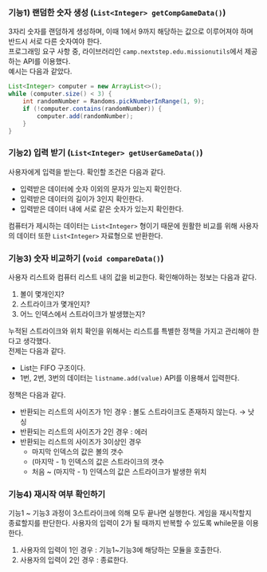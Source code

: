 ### 기능1) 랜덤한 숫자 생성 (`List<Integer> getCompGameData()`)
3자리 숫자를 랜덤하게 생성하며, 이때 1에서 9까지 해당하는 값으로 이루어져야 하며 반드시 서로 다른 숫자여야 한다.<br>
프로그래밍 요구 사항 중, 라이브러리인 `camp.nextstep.edu.missionutils`에서 제공하는 API를 이용했다. 
<br>예시는 다음과 같았다.
```java
List<Integer> computer = new ArrayList<>();
while (computer.size() < 3) {
    int randomNumber = Randoms.pickNumberInRange(1, 9);
    if (!computer.contains(randomNumber)) {
        computer.add(randomNumber);
    }
}
```

### 기능2) 입력 받기 (`List<Integer> getUserGameData()`)
사용자에게 입력을 받는다. 확인할 조건은 다음과 같다.
* 입력받은 데이터에 숫자 이외의 문자가 있는지 확인한다.
* 입력받은 데이터의 길이가 3인지 확인한다.
* 입력받은 데이터 내에 서로 같은 숫자가 있는지 확인한다.

컴퓨터가 제시하는 데이터는 `List<Integer>` 형이기 때문에 원활한 비교를 위해 사용자의 데이터 또한 `List<Integer>` 자료형으로 반환한다.

### 기능3) 숫자 비교하기 (`void compareData()`)
사용자 리스트와 컴퓨터 리스트 내의 값을 비교한다. 확인해야하는 정보는 다음과 같다.
1. 볼이 몇개인지?
2. 스트라이크가 몇개인지?
3. 어느 인덱스에서 스트라이크가 발생했는지?

누적된 스트라이크와 위치 확인을 위해서는 리스트를 특별한 정책을 가지고 관리해야 한다고 생각했다.<br>
전제는 다음과 같다.
- List는 FIFO 구조이다.
- 1번, 2번, 3번의 데이터는 `listname.add(value)` API를 이용해서 입력한다.

정책은 다음과 같다.
- 반환되는 리스트의 사이즈가 1인 경우 : 볼도 스트라이크도 존재하지 않는다. → 낫싱
- 반환되는 리스트의 사이즈가 2인 경우 : 에러
- 반환되는 리스트의 사이즈가 3이상인 경우
   - 마지막 인덱스의 값은 볼의 갯수
   - (마지막 - 1) 인덱스의 값은 스트라이크의 갯수
   - 처음 ~ (마지막 - 1) 인덱스의 값은 스트라이크가 발생한 위치

### 기능4) 재시작 여부 확인하기
기능1 ~ 기능3 과정이 3스트라이크에 의해 모두 끝나면 실행한다.
게임을 재시작할지 종료할지를 판단한다. 사용자의 입력이 2가 될 때까지 반복할 수 있도록 while문을 이용한다.
1. 사용자의 입력이 1인 경우 : 기능1~기능3에 해당하는 모듈을 호출한다. 
2. 사용자의 입력이 2인 경우 : 종료한다.
